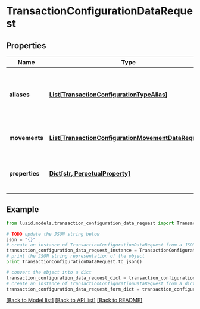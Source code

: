 # TransactionConfigurationDataRequest


## Properties
Name | Type | Description | Notes
------------ | ------------- | ------------- | -------------
**aliases** | [**List[TransactionConfigurationTypeAlias]**](TransactionConfigurationTypeAlias.md) | List of transaction codes that map to this specific transaction model | 
**movements** | [**List[TransactionConfigurationMovementDataRequest]**](TransactionConfigurationMovementDataRequest.md) | Movement data for the transaction code | 
**properties** | [**Dict[str, PerpetualProperty]**](PerpetualProperty.md) | Properties attached to the underlying holding. | [optional] 

## Example

```python
from lusid.models.transaction_configuration_data_request import TransactionConfigurationDataRequest

# TODO update the JSON string below
json = "{}"
# create an instance of TransactionConfigurationDataRequest from a JSON string
transaction_configuration_data_request_instance = TransactionConfigurationDataRequest.from_json(json)
# print the JSON string representation of the object
print TransactionConfigurationDataRequest.to_json()

# convert the object into a dict
transaction_configuration_data_request_dict = transaction_configuration_data_request_instance.to_dict()
# create an instance of TransactionConfigurationDataRequest from a dict
transaction_configuration_data_request_form_dict = transaction_configuration_data_request.from_dict(transaction_configuration_data_request_dict)
```
[[Back to Model list]](../README.md#documentation-for-models) [[Back to API list]](../README.md#documentation-for-api-endpoints) [[Back to README]](../README.md)


